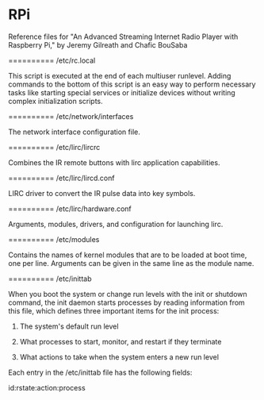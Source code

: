RPi
===

Reference files for "An Advanced Streaming Internet Radio Player with Raspberry Pi," by Jeremy Gilreath and Chafic BouSaba

========== /etc/rc.local

This script is executed at the end of each multiuser runlevel. Adding commands to the bottom of this script is an easy way to perform necessary tasks like starting special services or initialize devices without writing complex initialization scripts.

========== /etc/network/interfaces

The network interface configuration file.

========== /etc/lirc/lircrc

Combines the IR remote buttons with lirc application capabilities.

========== /etc/lirc/lircd.conf

LIRC driver to convert the IR pulse data into key symbols.

========== /etc/lirc/hardware.conf

Arguments, modules, drivers, and configuration for launching lirc.

========== /etc/modules

Contains the names of kernel modules that are to be loaded at boot time, one per line. Arguments can be given in the same line as the module name.

========== /etc/inittab

When you boot the system or change run levels with the init or shutdown command, the init daemon starts processes by reading information from this file, which defines three important items for the init process:

1) The system's default run level

2) What processes to start, monitor, and restart if they terminate

3) What actions to take when the system enters a new run level

Each entry in the /etc/inittab file has the following fields:

id:rstate:action:process
